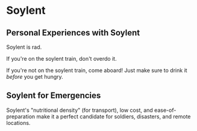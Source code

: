 
# Soylent

## Personal Experiences with Soylent

Soylent is rad.

If you're on the soylent train, don't overdo it.

If you're not on the soylent train, come aboard! Just make sure to drink it _before_ you get hungry.

## Soylent for Emergencies

Soylent's "nutritional density" (for transport), low cost, and ease-of-preparation make it a perfect candidate for soldiers, disasters, and remote locations.
